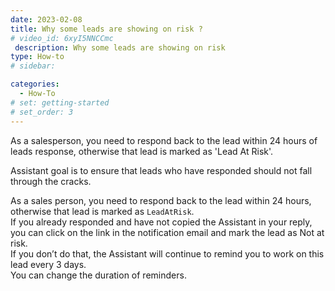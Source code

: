 ```yaml
---
date: 2023-02-08
title: Why some leads are showing on risk ?
# video_id: 6xyI5NNCCmc
 description: Why some leads are showing on risk 
type: How-to
# sidebar:

categories:
  - How-To
# set: getting-started
# set_order: 3
---
```

As a salesperson, you need to respond back to the lead within 24 hours of leads response, otherwise that lead is marked as 'Lead At Risk'.  

Assistant goal is to ensure that leads who have responded should not fall through the cracks.

As a sales person, you need to respond back to the lead within 24 hours, otherwise that lead is marked as `LeadAtRisk`.  
If you already responded and have not copied the Assistant in your reply, you can click on the link in the notification email and mark the lead as Not at risk.  
If you don’t do that, the Assistant will continue to remind you to work on this lead every 3 days.  
You can change the duration of reminders. 